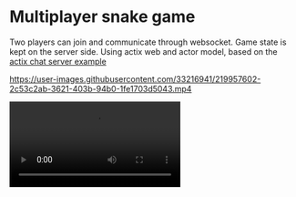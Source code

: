 # Multiplayer snake game

Two players can join and communicate through websocket. Game state is kept 
on the server side. Using actix web and actor model, based on the
[actix chat server example](https://github.com/actix/examples/tree/master/websockets/chat)



https://user-images.githubusercontent.com/33216941/219957602-2c53c2ab-3621-403b-94b0-1fe1703d5043.mp4


![demo](https://github.com/kasznar/multi_snake/blob/main/demo.mp4?raw=true)
